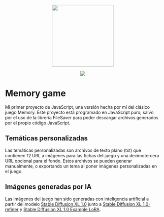 <p align="center"><a href="https://ssr765.github.io/Memory-Game/" target="_blank"><img src="https://ssr765.github.io/Memory-Game/assets/simplelogo.png" width="200"></a></p>
<p align="center"><img src="https://img.shields.io/github/license/ssr765/Memory-Game"></p>

# Memory game
Mi primer proyecto de JavaScript, una versión hecha por mí del clásico juego Memory.
Este proyecto está programado en JavaScript puro, salvo por el uso de la librería FileSaver para
poder descargar archivos generados por el propio código JavaScript.
## Temáticas personalizadas
Las temáticas personalizadas son archivos de texto plano (txt) que contienen 12 URL a imágenes para las fichas del juego 
y una decimotercera URL opcional para el fondo. Estos archivos se pueden generar manualmente, o exportando un tema al
poner imágenes personalizadas en el juego.
## Imágenes generadas por IA
Las imágenes del juego han sido generadas con inteligencia artificial a partir del modelo [Stable Diffusion XL 1.0](https://huggingface.co/stabilityai/stable-diffusion-xl-base-1.0/blob/main/sd_xl_base_1.0.safetensors) junto a [Stable Diffusion XL 1.0-refiner](https://huggingface.co/stabilityai/stable-diffusion-xl-refiner-1.0/blob/main/sd_xl_refiner_1.0.safetensors) y [Stable Diffusion XL 1.0 Example LoRA](https://huggingface.co/stabilityai/stable-diffusion-xl-base-1.0/blob/main/sd_xl_offset_example-lora_1.0.safetensors).